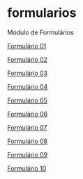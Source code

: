 # formularios
 Módulo de Formulários

<a href="https://rickrafael.github.io/formularios/form001.html"> Formulário 01 </a>

<a href="https://rickrafael.github.io/formularios/form002.html"> Formulário 02 </a>

<a href="https://rickrafael.github.io/formularios/form003.html"> Formulário 03 </a>

<a href="https://rickrafael.github.io/formularios/form004.html"> Formulário 04 </a>

<a href="https://rickrafael.github.io/formularios/form005.html"> Formulário 05 </a>

<a href="https://rickrafael.github.io/formularios/form006.html"> Formulário 06 </a>

<a href="https://rickrafael.github.io/formularios/form007.html"> Formulário 07 </a>

<a href="https://rickrafael.github.io/formularios/form008.html"> Formulário 08 </a>

<a href="https://rickrafael.github.io/formularios/form009.html"> Formulário 09 </a>

<a href="https://rickrafael.github.io/formularios/form010.html"> Formulário 10 </a>
